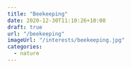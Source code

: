 ```yaml
---
title: "Beekeeping"
date: 2020-12-30T11:10:26+10:00
draft: true
url: "/beekeeping"
imageUrl: "/interests/beekeeping.jpg"
categories:
  - nature
---
```

